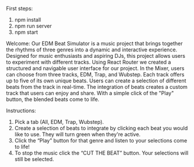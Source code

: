 First steps:
1. npm install
2. npm run server
3. npm start

 Welcome:
 Our EDM Beat Simulator is a music project that brings together the rhythms of three genres into a dynamic and interactive experience. Designed for music enthusiasts and aspiring DJs, this project allows users to experiment with different tracks. Using React Router we created a structured and navigable user interface for our project. In the Mixer, users can choose from three tracks, EDM, Trap, and Wubstep. Each track offers up to five of its own unique beats. Users can create a selection of different beats from the track in real-time. The integration of beats creates a custom track that users can enjoy and share. With a simple click of the "Play" button, the blended beats come to life.

Instructions:
1. Pick a tab (All, EDM, Trap, Wubstep).
2. Create a selection of beats to integrate by clicking each beat you would like to use. They will turn green when they're active.
3. Click the “Play” button for that genre and listen to your selections come to life!
4. To stop the music click the “CUT THE BEAT” button. Your selections will still be selected.